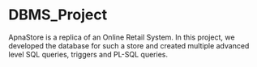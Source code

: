 # DBMS_Project
ApnaStore is a replica of an Online Retail System. In this project, we developed the database for such a store and created multiple advanced level SQL queries, triggers and PL-SQL queries.

